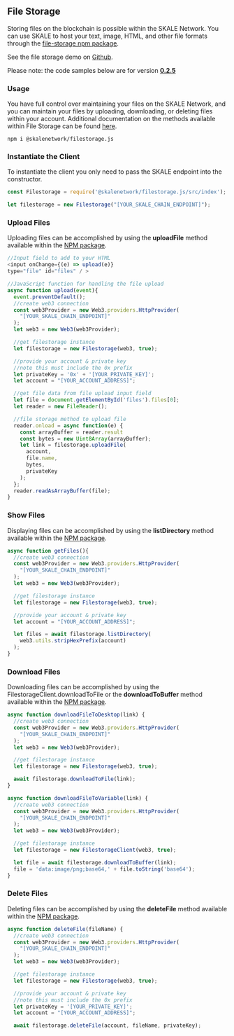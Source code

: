 
## File Storage

Storing files on the blockchain is possible within the SKALE Network. You can use SKALE to host your text, image, HTML, and other file formats through the  [file-storage npm package](https://www.npmjs.com/package/@skalenetwork/filestorage.js).  

See the file storage demo on [Github](https://github.com/skalenetwork/skale-demo/tree/master/file-storage).  

Please note: the code samples below are for version  [**0.2.5**](https://www.npmjs.com/package/@skalenetwork/filestorage.js)  

<TCSectionLayout>
<TCColumnOne>

### Usage

You have full control over maintaining your files on the SKALE Network, and you can maintain your files by uploading, downloading, or deleting files within your account. Additional documentation on the methods available within File Storage can be found  [here](https://www.npmjs.com/package/@skalenetwork/filestorage.js).  

</TCColumnOne>
<TCColumnTwo>

```
npm i @skalenetwork/filestorage.js
```

</TCColumnTwo>
</TCSectionLayout>
<TCSectionLayout>
<TCColumnOne>

### Instantiate the Client

To instantiate the client you only need to pass the SKALE endpoint into the constructor.  

</TCColumnOne>
<TCColumnTwo>

```javascript
const Filestorage = require('@skalenetwork/filestorage.js/src/index');

let filestorage = new Filestorage("[YOUR_SKALE_CHAIN_ENDPOINT]");
```

</TCColumnTwo>
</TCSectionLayout>
<TCSectionLayout>
<TCColumnOne>

### Upload Files

Uploading files can be accomplished by using the  **uploadFile**  method available within the  [NPM package](https://www.npmjs.com/package/@skalenetwork/filestorage.js).  

</TCColumnOne>
<TCColumnTwo>

```javascript
//Input field to add to your HTML
<input onChange={(e) => upload(e)} 
type="file" id="files" / >

//JavaScript function for handling the file upload
async function upload(event){
  event.preventDefault();
  //create web3 connection
  const web3Provider = new Web3.providers.HttpProvider(
    "[YOUR_SKALE_CHAIN_ENDPOINT]"
  );
  let web3 = new Web3(web3Provider);

  //get filestorage instance
  let filestorage = new Filestorage(web3, true);

  //provide your account & private key
  //note this must include the 0x prefix
  let privateKey = '0x' + '[YOUR_PRIVATE_KEY]';
  let account = "[YOUR_ACCOUNT_ADDRESS]";

  //get file data from file upload input field
  let file = document.getElementById('files').files[0];
  let reader = new FileReader();

  //file storage method to upload file
  reader.onload = async function(e) {
    const arrayBuffer = reader.result
    const bytes = new Uint8Array(arrayBuffer);
    let link = filestorage.uploadFile(
      account, 
      file.name, 
      bytes,
      privateKey
    );
  };
  reader.readAsArrayBuffer(file);
}
```

</TCColumnTwo>
</TCSectionLayout>
<TCSectionLayout>
<TCColumnOne>

### Show Files

Displaying files can be accomplished by using the  **listDirectory**  method available within the  [NPM package](https://www.npmjs.com/package/@skalenetwork/filestorage.js).  

</TCColumnOne>
<TCColumnTwo>

```javascript
async function getFiles(){
  //create web3 connection
  const web3Provider = new Web3.providers.HttpProvider(
    "[YOUR_SKALE_CHAIN_ENDPOINT]"
  );
  let web3 = new Web3(web3Provider);

  //get filestorage instance
  let filestorage = new Filestorage(web3, true);

  //provide your account & private key
  let account = "[YOUR_ACCOUNT_ADDRESS]";

  let files = await filestorage.listDirectory(
    web3.utils.stripHexPrefix(account)
  );
}
```

</TCColumnTwo>
</TCSectionLayout>
<TCSectionLayout>
<TCColumnOne>

### Download Files

Downloading files can be accomplished by using the FilestorageClient.downloadToFile or the  **downloadToBuffer**  method available within the  [NPM package](https://www.npmjs.com/package/@skalenetwork/filestorage.js).  

</TCColumnOne>
<TCColumnTwo>

```javascript
async function downloadFileToDesktop(link) {
  //create web3 connection
  const web3Provider = new Web3.providers.HttpProvider(
    "[YOUR_SKALE_CHAIN_ENDPOINT]"
  );
  let web3 = new Web3(web3Provider);

  //get filestorage instance
  let filestorage = new Filestorage(web3, true);

  await filestorage.downloadToFile(link);
}

async function downloadFileToVariable(link) {
  //create web3 connection
  const web3Provider = new Web3.providers.HttpProvider(
    "[YOUR_SKALE_CHAIN_ENDPOINT]"
  );
  let web3 = new Web3(web3Provider);

  //get filestorage instance
  let filestorage = new FilestorageClient(web3, true);

  let file = await filestorage.downloadToBuffer(link);
  file = 'data:image/png;base64,' + file.toString('base64');
}
```

</TCColumnTwo>
</TCSectionLayout>
<TCSectionLayout>
<TCColumnOne>

### Delete Files

Deleting files can be accomplished by using the  **deleteFile**  method available within the  [NPM package](https://www.npmjs.com/package/@skalenetwork/filestorage.js).  

</TCColumnOne>
<TCColumnTwo>

```javascript
async function deleteFile(fileName) {
  //create web3 connection
  const web3Provider = new Web3.providers.HttpProvider(
    "[YOUR_SKALE_CHAIN_ENDPOINT]"
  );
  let web3 = new Web3(web3Provider);

  //get filestorage instance
  let filestorage = new Filestorage(web3, true);

  //provide your account & private key
  //note this must include the 0x prefix
  let privateKey = '[YOUR_PRIVATE_KEY]';
  let account = "[YOUR_ACCOUNT_ADDRESS]";

  await filestorage.deleteFile(account, fileName, privateKey);
```

</TCColumnTwo>
</TCSectionLayout>
